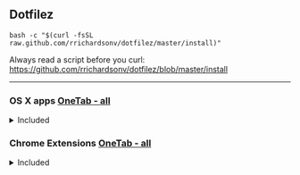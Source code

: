 ## Dotfilez

`bash -c "$(curl -fsSL raw.github.com/rrichardsonv/dotfilez/master/install)"`

Always read a script before you curl: https://github.com/rrichardsonv/dotfilez/blob/master/install

*****

### OS X apps [OneTab - all](https://www.one-tab.com/page/looveuo2RbSFNAS9y6fSWA)

<details>
  <summary> Included </summary>

- [Google Chrome](https://www.google.com/chrome/)
- [Firefox](https://www.mozilla.org/en-US/firefox/new/)
- [Spotify](https://www.spotify.com/us/download/mac/)
- [Spectacle](https://www.spectacleapp.com/)
- [Alfred](https://www.alfredapp.com/)
- [VSCode](https://code.visualstudio.com/docs/?dv=osx)
- [Gestimer](https://itunes.apple.com/us/app/gestimer/id990588172)
- [Slack](https://slack.com/downloads/osx)

</details>


### Chrome Extensions [OneTab - all](https://www.one-tab.com/page/AKj-51vRSb-pjkisvOpQfg)

<details>
  <summary> Included </summary>

### Utility
- [OneTab](https://chrome.google.com/webstore/detail/onetab/chphlpgkkbolifaimnlloiipkdnihall?hl=en)
- [uBlock Origin](https://chrome.google.com/webstore/detail/ublock-origin/cjpalhdlnbpafiamejdnhcphjbkeiagm)

### Dev
- [React Dev tools](https://chrome.google.com/webstore/detail/react-developer-tools/fmkadmapgofadopljbjfkapdkoienihi?hl=en)

- [Redux Dev tools](https://chrome.google.com/webstore/detail/redux-devtools/lmhkpmbekcpmknklioeibfkpmmfibljd?hl=en)

</details>


